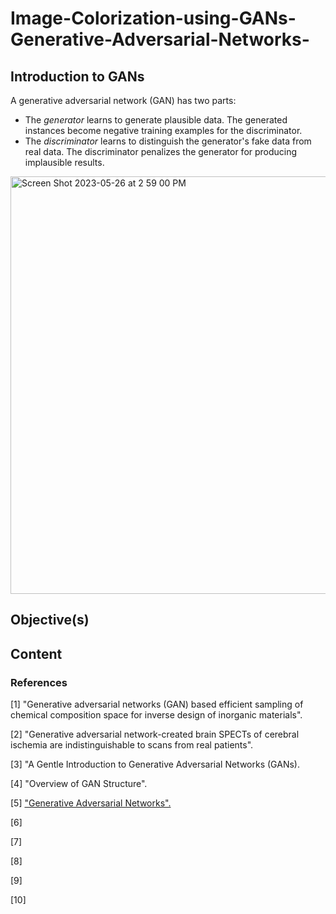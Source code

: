 # Image-Colorization-using-GANs-Generative-Adversarial-Networks-


## Introduction to GANs



A generative adversarial network (GAN) has two parts:
  * The *generator* learns to generate plausible data. The generated instances become negative training examples for the discriminator.
  * The *discriminator* learns to distinguish the generator's fake data from real data. The discriminator penalizes the generator for producing implausible results.


<img width="668" alt="Screen Shot 2023-05-26 at 2 59 00 PM" src="https://github.com/aliamrod/Image-Colorization-using-GANs-Generative-Adversarial-Networks-/assets/62684338/4f21f204-df2d-4c7f-bc24-6ddcac96fd29">


## Objective(s)

## Content




### References
[1] "Generative adversarial networks (GAN) based efficient sampling of chemical composition space for inverse design of inorganic materials". 

[2] "Generative adversarial network-created brain SPECTs of cerebral ischemia are indistinguishable to scans from real patients".

[3] "A Gentle Introduction to Generative Adversarial Networks (GANs).

[4] "Overview of GAN Structure". 

[5] ["Generative Adversarial Networks". ]([url](https://arxiv.org/abs/1406.2661))

[6]

[7]

[8]

[9]

[10]

